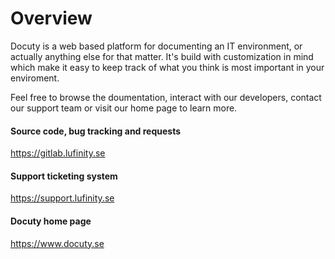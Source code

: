# Overview
Docuty is a web based platform for documenting an IT environment, or actually anything else for that matter. It's build with customization in mind which make it easy to keep track of what you think is most important in your enviroment.

Feel free to browse the doumentation, interact with our developers, contact our support team or visit our home page to learn more.

#### Source code, bug tracking and requests
<https://gitlab.lufinity.se>

#### Support ticketing system
<https://support.lufinity.se>

#### Docuty home page
<https://www.docuty.se>